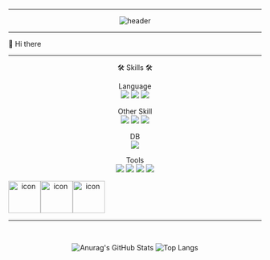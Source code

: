 <hr>
<div align=center>

![header](https://capsule-render.vercel.app/api?type=transparent&color=75BDE0&height=150&section=header&fontSize=25&animation=fadeIn&text=Well%20Come%20My%20GitHub%20😊&fontColor=2029)<br>
</div>

<hr>
👋 Hi there <br>
<hr>

<div align=center>
  🛠 Skills 🛠<br>

Language <br>
<img src="https://img.shields.io/badge/Python-3776AB?style=flat-squar&logo-Python&logoColor=black"/> 
<img src="https://img.shields.io/badge/Java-9999FF?style=flat-squar&logo-Java&logoColor=white"/> 
<img src="https://img.shields.io/badge/Kotlin-352A71?style=flat-squar&logo-Kotlin&logoColor=white"/> <br>

Other Skill <br>
<img src="https://img.shields.io/badge/React-61DAFB?style=flat-squar&logo-React&logoColor=black"/> 
<img src="https://img.shields.io/badge/Spring-6DB33F?style=flat-squar&logo-Spring&logoColor=balck"/> 
<img src="https://img.shields.io/badge/Spring Boot-6DB33F?style=flat-squar&logo-Spring Boot&logoColor=balck"/> <br>

DB<br>
<img src="https://img.shields.io/badge/MySQL-4479A1?style=flat-squar&logo-MySQL&logoColor=black"/> 

Tools<br>
<img src="https://img.shields.io/badge/Visual Studio-5C2D91?style=flat-squar&logo-Visual Studio&logoColor=white"/> 
<img src="https://img.shields.io/badge/Visual Studio Code-007ACC?style=flat-squar&logo-Visual Studio Code&logoColor=white"/> 
<img src="https://img.shields.io/badge/Git-F05032?style=flat-squar&logo-Git&logoColor=white"/> 
<img src="https://img.shields.io/badge/GitHub-181717?style=flat-squar&logo-GitHub&logoColor=white"/> <br>
<div style="display: flex; align-items: flex-start;"><img src="https://techstack-generator.vercel.app/java-icon.svg" alt="icon" width="64" height="64"
style="display: flex; align-items: flex-start;"><img src="https://techstack-generator.vercel.app/mysql-icon.svg" alt="icon" width="64" height="64"
style="display: flex; align-items: flex-start;"><img src="https://techstack-generator.vercel.app/github-icon.svg" alt="icon" width="64" height="64" /></div>
</div>
<hr><br>

<div align=center>
  
![Anurag's GitHub Stats](https://github-readme-stats.vercel.app/api?username=Leafxi&show_icon=true&theme=tokyonight)
![Top Langs](https://github-readme-stats.vercel.app/api/top-langs/?username=Leafxi&layout=donut&theme=tokyonight)
</div>
<!--
**Leafxi/Leafxi** is a ✨ _special_ ✨ repository because its `README.md` (this file) appears on your GitHub profile.

Here are some ideas to get you started:

- 🔭 I’m currently working on ...
- 🌱 I’m currently learning ...
- 👯 I’m looking to collaborate on ...
- 🤔 I’m looking for help with ...
- 💬 Ask me about ...
- 📫 How to reach me: ...
- 😄 Pronouns: ...
- ⚡ Fun fact: ...
-->
